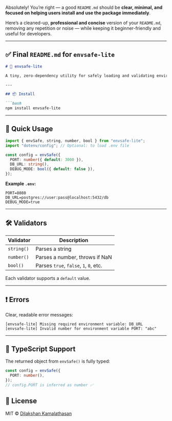 Absolutely! You’re right — a good `README.md` should be **clear, minimal, and focused on helping users install and use the package immediately**.

Here’s a cleaned-up, **professional and concise** version of your `README.md`, removing any repetition or noise — while keeping it beginner-friendly and useful for developers.

---

## ✅ Final `README.md` for `envsafe-lite`

````markdown
# 🌿 envsafe-lite

A tiny, zero-dependency utility for safely loading and validating environment variables in Node.js — with full TypeScript support.

---

## 📦 Install

```bash
npm install envsafe-lite
````

---

## 🚀 Quick Usage

```ts
import { envSafe, string, number, bool } from "envsafe-lite";
import "dotenv/config"; // Optional: to load .env file

const config = envSafe({
  PORT: number({ default: 3000 }),
  DB_URL: string(),
  DEBUG_MODE: bool({ default: false }),
});
```

**Example `.env`:**

```
PORT=8080
DB_URL=postgres://user:pass@localhost:5432/db
DEBUG_MODE=true
```

---

## 🛠️ Validators

| Validator  | Description                            |
| ---------- | -------------------------------------- |
| `string()` | Parses a string                        |
| `number()` | Parses a number, throws if NaN         |
| `bool()`   | Parses `true`, `false`, `1`, `0`, etc. |

Each validator supports a `default` value.

---

## ❗ Errors

Clear, readable error messages:

```
[envsafe-lite] Missing required environment variable: DB_URL
[envsafe-lite] Invalid number for environment variable PORT: "abc"
```

---

## 📘 TypeScript Support

The returned object from `envSafe()` is fully typed:

```ts
const config = envSafe({
  PORT: number(),
});
// config.PORT is inferred as number ✅
```


## 📄 License

MIT © [Dilakshan Kamalathasan](https://github.com/dilaksh06)

```


